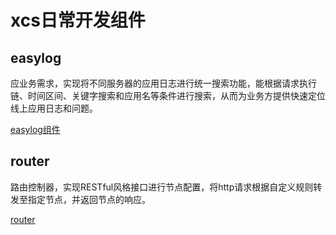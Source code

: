 # xcs日常开发组件


## easylog

应业务需求，实现将不同服务器的应用日志进行统一搜索功能，能根据请求执行链、时间区间、关键字搜索和应用名等条件进行搜索，从而为业务方提供快速定位线上应用日志和问题。


[easylog组件](https://github.com/syamwu/xcs/tree/master/xcs-easylog)

## router

路由控制器，实现RESTful风格接口进行节点配置，将http请求根据自定义规则转发至指定节点，并返回节点的响应。


[router](https://github.com/syamwu/xcs/tree/master/xcs-router)

